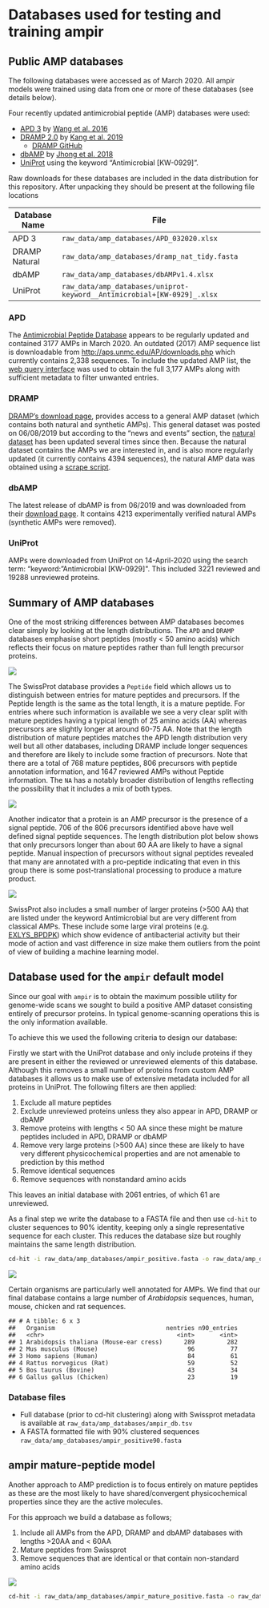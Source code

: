Databases used for testing and training ampir
================

## Public AMP databases

The following databases were accessed as of March 2020. All ampir models
were trained using data from one or more of these databases (see details
below).

Four recently updated antimicrobial peptide (AMP) databases were used:

  - [APD 3](http://aps.unmc.edu/AP/) by [Wang et
    al. 2016](https://academic.oup.com/nar/article/44/D1/D1087/2503090)
  - [DRAMP 2.0](http://dramp.cpu-bioinfor.org/) by [Kang et
    al. 2019](https://www.ncbi.nlm.nih.gov/pubmed/31409791)
      - [DRAMP GitHub](https://github.com/CPUDRAMP/DRAMP2.0)
  - [dbAMP](http://140.138.77.240/~dbamp/index.php) by [Jhong et
    al. 2018](https://www.ncbi.nlm.nih.gov/pubmed/30380085)
  - [UniProt](https://www.uniprot.org/uniprot/?query=keyword%3A%22Antimicrobial+%5BKW-0929%5D%22&sort=score)
    using the keyword “Antimicrobial \[KW-0929\]”.

Raw downloads for these databases are included in the data distribution
for this repository. After unpacking they should be present at the
following file
locations

| Database Name | File                                                                    |
| ------------- | ----------------------------------------------------------------------- |
| APD 3         | `raw_data/amp_databases/APD_032020.xlsx`                                |
| DRAMP Natural | `raw_data/amp_databases/dramp_nat_tidy.fasta`                           |
| dbAMP         | `raw_data/amp_databases/dbAMPv1.4.xlsx`                                 |
| UniProt       | `raw_data/amp_databases/uniprot-keyword__Antimicrobial+[KW-0929]_.xlsx` |

### APD

The [Antimicrobial Peptide Database](http://aps.unmc.edu/AP/main.php)
appears to be regularly updated and contained 3177 AMPs in March 2020.
An outdated (2017) AMP sequence list is downloadable from
<http://aps.unmc.edu/AP/downloads.php> which currently contains 2,338
sequences. To include the updated AMP list, the [web query
interface](http://aps.unmc.edu/AP/database/mysql.php) was used to obtain
the full 3,177 AMPs along with sufficient metadata to filter unwanted
entries.

### DRAMP

[DRAMP’s download page](http://dramp.cpu-bioinfor.org/downloads/),
provides access to a general AMP dataset (which contains both natural
and synthetic AMPs). This general dataset was posted on 06/08/2019 but
according to the “news and events” section, the [natural
dataset](http://dramp.cpu-bioinfor.org/browse/NaturalData.php) has been
updated several times since then. Because the natural dataset contains
the AMPs we are interested in, and is also more regularly updated (it
currently contains 4394 sequences), the natural AMP data was obtained
using a [scrape script](scripts/scrape_dramp.sh).

### dbAMP

The latest release of dbAMP is from 06/2019 and was downloaded from
their [download page](http://140.138.77.240/~dbamp/download.php). It
contains 4213 experimentally verified natural AMPs (synthetic AMPs were
removed).

### UniProt

AMPs were downloaded from UniProt on 14-April-2020 using the search
term: “keyword:”Antimicrobial \[KW-0929\]". This included 3221 reviewed
and 19288 unreviewed proteins.

## Summary of AMP databases

One of the most striking differences between AMP databases becomes clear
simply by looking at the length distributions. The `APD` and `DRAMP`
databases emphasise short peptides (mostly \< 50 amino acids) which
reflects their focus on mature peptides rather than full length
precursor proteins.

![](01_collate_databases_files/figure-gfm/unnamed-chunk-8-1.png)<!-- -->

The SwissProt database provides a `Peptide` field which allows us to
distinguish between entries for mature peptides and precursors. If the
Peptide length is the same as the total length, it is a mature peptide.
For entries where such information is available we see a very clear
split with mature peptides having a typical length of 25 amino acids
(AA) whereas precursors are slightly longer at around 60-75 AA. Note
that the length distribution of mature peptides matches the APD length
distribution very well but all other databases, including DRAMP include
longer sequences and therefore are likely to include some fraction of
precursors. Note that there are a total of 768 mature peptides, 806
precursors with peptide annotation information, and 1647 reviewed AMPs
without Peptide information. The `NA` has a notably broader distribution
of lengths reflecting the possibility that it includes a mix of both
types.

![](01_collate_databases_files/figure-gfm/unnamed-chunk-10-1.png)<!-- -->

Another indicator that a protein is an AMP precursor is the presence of
a signal peptide. 706 of the 806 precursors identified above have well
defined signal peptide sequences. The length distribution plot below
shows that only precursors longer than about 60 AA are likely to have a
signal peptide. Manual inspection of precursors without signal peptides
revealed that many are annotated with a pro-peptide indicating that even
in this group there is some post-translational processing to produce a
mature
product.

![](01_collate_databases_files/figure-gfm/unnamed-chunk-12-1.png)<!-- -->

SwissProt also includes a small number of larger proteins (\>500 AA)
that are listed under the keyword Antimicrobial but are very different
from classical AMPs. These include some large viral proteins (e.g.
[EXLYS\_BPDPK](https://www.uniprot.org/uniprot/Q8SCY1)) which show
evidence of antibacterial activity but their mode of action and vast
difference in size make them outliers from the point of view of building
a machine learning model.

## Database used for the `ampir` default model

Since our goal with `ampir` is to obtain the maximum possible utility
for genome-wide scans we sought to build a positive AMP dataset
consisting entirely of precursor proteins. In typical genome-scanning
operations this is the only information available.

To achieve this we used the following criteria to design our database:

Firstly we start with the UniProt database and only include proteins if
they are present in either the reviewed or unreviewed elements of this
database. Although this removes a small number of proteins from custom
AMP databases it allows us to make use of extensive metadata included
for all proteins in UniProt. The following filters are then applied:

1.  Exclude all mature peptides
2.  Exclude unreviewed proteins unless they also appear in APD, DRAMP or
    dbAMP
3.  Remove proteins with lengths \< 50 AA since these might be mature
    peptides included in APD, DRAMP or dbAMP
4.  Remove very large proteins (\>500 AA) since these are likely to have
    very different physicochemical properties and are not amenable to
    prediction by this method
5.  Remove identical sequences
6.  Remove sequences with nonstandard amino acids

This leaves an initial database with 2061 entries, of which 61 are
unreviewed.

As a final step we write the database to a FASTA file and then use
`cd-hit` to cluster sequences to 90% identity, keeping only a single
representative sequence for each cluster. This reduces the database size
but roughly maintains the same length
distribution.

``` bash
cd-hit -i raw_data/amp_databases/ampir_positive.fasta -o raw_data/amp_databases/ampir_positive90.fasta -c 0.90 -g 1
```

![](01_collate_databases_files/figure-gfm/unnamed-chunk-15-1.png)<!-- -->

Certain organisms are particularly well annotated for AMPs. We find that
our final database contains a large number of *Arabidopsis* sequences,
human, mouse, chicken and rat sequences.

    ## # A tibble: 6 x 3
    ##   Organism                               nentries n90_entries
    ##   <chr>                                     <int>       <int>
    ## 1 Arabidopsis thaliana (Mouse-ear cress)      289         282
    ## 2 Mus musculus (Mouse)                         96          77
    ## 3 Homo sapiens (Human)                         84          61
    ## 4 Rattus norvegicus (Rat)                      59          52
    ## 5 Bos taurus (Bovine)                          43          34
    ## 6 Gallus gallus (Chicken)                      23          19

### Database files

  - Full database (prior to cd-hit clustering) along with Swissprot
    metadata is available at `raw_data/amp_databases/ampir_db.tsv`
  - A FASTA formatted file with 90% clustered sequences
    `raw_data/amp_databases/ampir_positive90.fasta`

## ampir mature-peptide model

Another approach to AMP prediction is to focus entirely on mature
peptides as these are the most likely to have shared/convergent
physicochemical properties since they are the active molecules.

For this approach we build a database as follows;

1.  Include all AMPs from the APD, DRAMP and dbAMP databases with
    lengths \>20AA and \< 60AA
2.  Mature peptides from Swissprot
3.  Remove sequences that are identical or that contain non-standard
    amino
acids

![](01_collate_databases_files/figure-gfm/unnamed-chunk-18-1.png)<!-- -->

``` bash
cd-hit -i raw_data/amp_databases/ampir_mature_positive.fasta -o raw_data/amp_databases/ampir_mature_positive90.fasta -c 0.90 -g 1
```
